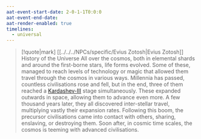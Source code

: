 ```yaml
---
aat-event-start-date: 2-0-1-1T0:0:0
aat-event-end-date: 
aat-render-enabled: true
timelines:
  - universal
---
```

> [!quote|mark] [[../../../NPCs/specific/Evius Zotosh|Evius Zotosh]] <br>History of the Universe
> All over the cosmos, both in elemental shards and around the first-borne stars, life forms evolved. Some of these, managed to reach levels of technology or magic that allowed them travel through the cosmos in various ways.
> Millennia has passed, countless civilisations rose and fell, but in the end, three of them reached a [Kardashev-III](onenote:Game%20System.one#Technology&section-id={F4B5F533-AED8-4749-B5F7-808512A72D86}&page-id={979BB230-98C6-4625-8357-2C36C6BAC01D}&object-id={9FDEFE45-7CE1-0537-2372-B9E1C77DA5BA}&12&base-path=https://d.docs.live.net/73fbda111a4ef6fc/Documents/System%20Intelligence) stage simultaneously. These expanded outwards in space, allowing them to advance even more. A few thousand years later, they all discovered inter-stellar travel, multiplying vastly their expansion rates.
> Following this boom, the precursor civilisations came into contact with others, sharing, enslaving, or destroying them. Soon after, in cosmic time scales, the cosmos is teeming with advanced civilisations.


